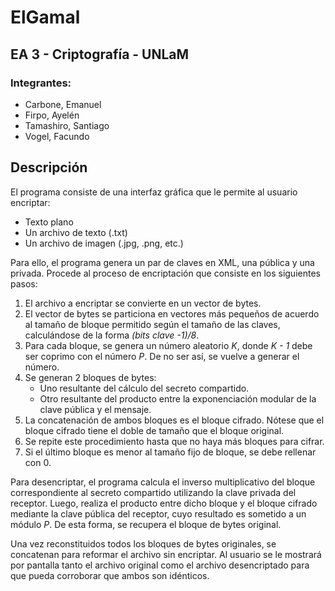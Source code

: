 # ElGamal
## EA 3 - Criptografía - UNLaM
### Integrantes:
* Carbone, Emanuel
* Firpo, Ayelén
* Tamashiro, Santiago
* Vogel, Facundo

## Descripción
El programa consiste de una interfaz gráfica que le permite al usuario encriptar:
* Texto plano
* Un archivo de texto (.txt)
* Un archivo de imagen (.jpg, .png, etc.)


Para ello, el programa genera un par de claves en XML, una pública y una privada. Procede al proceso de encriptación que consiste en los siguientes pasos:
1. El archivo a encriptar se convierte en un vector de bytes.
2. El vector de bytes se particiona en vectores más pequeños de acuerdo al tamaño de bloque permitido según el tamaño de las claves, calculándose de la forma _(bits clave -1)/8_.
3. Para cada bloque, se genera un número aleatorio _K_, donde _K - 1_ debe ser coprimo con el número _P_. De no ser así, se vuelve a generar el número.
4. Se generan 2 bloques de bytes:
    - Uno resultante del cálculo del secreto compartido.
    - Otro resultante del producto entre la exponenciación modular de la clave pública y el mensaje.
5. La concatenación de ambos bloques es el bloque cifrado. Nótese que el bloque cifrado tiene el doble de tamaño que el bloque original.
6. Se repite este procedimiento hasta que no haya más bloques para cifrar.
7. Si el último bloque es menor al tamaño fijo de bloque, se debe rellenar con 0.



Para desencriptar, el programa calcula el inverso multiplicativo del bloque correspondiente al secreto compartido utilizando la clave privada del receptor. Luego, realiza el producto entre dicho bloque y el bloque cifrado mediante la clave pública del receptor, cuyo resultado es sometido a un módulo _P_. De esta forma, se recupera el bloque de bytes original.

Una vez reconstituidos todos los bloques de bytes originales, se concatenan para reformar el archivo sin encriptar. Al usuario se le mostrará por pantalla tanto el archivo original como el archivo desencriptado para que pueda corroborar que ambos son idénticos.
